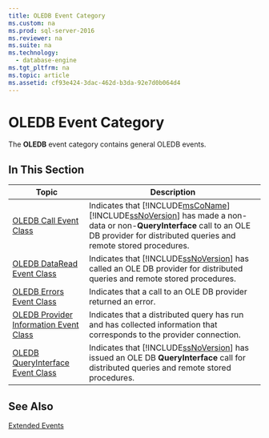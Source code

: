 ```yaml
---
title: OLEDB Event Category
ms.custom: na
ms.prod: sql-server-2016
ms.reviewer: na
ms.suite: na
ms.technology: 
  - database-engine
ms.tgt_pltfrm: na
ms.topic: article
ms.assetid: cf93e424-3dac-462d-b3da-92e7d0b064d4
---
```

# OLEDB Event Category
  The **OLEDB** event category contains general OLEDB events.  
  
## In This Section  
  
|Topic|Description|  
|-----------|-----------------|  
|[OLEDB Call Event Class](../../Topics/TopicNameNotContainA/OLEDB-Call-Event-Class.md)|Indicates that [!INCLUDE[msCoName](../../Topics/TopicNameContainA/includes/msCoName_md.md)] [!INCLUDE[ssNoVersion](../../Topics/TopicNameContainA/includes/ssNoVersion_md.md)] has made a non-data or non-**QueryInterface** call to an OLE DB provider for distributed queries and remote stored procedures.|  
|[OLEDB DataRead Event Class](../../Topics/TopicNameNotContainA/OLEDB-DataRead-Event-Class.md)|Indicates that [!INCLUDE[ssNoVersion](../../Topics/TopicNameContainA/includes/ssNoVersion_md.md)] has called an OLE DB provider for distributed queries and remote stored procedures.|  
|[OLEDB Errors Event Class](../../Topics/TopicNameNotContainA/OLEDB-Errors-Event-Class.md)|Indicates that a call to an OLE DB provider returned an error.|  
|[OLEDB Provider Information Event Class](../../Topics/TopicNameNotContainA/OLEDB-Provider-Information-Event-Class.md)|Indicates that a distributed query has run and has collected information that corresponds to the provider connection.|  
|[OLEDB QueryInterface Event Class](../../Topics/TopicNameNotContainA/OLEDB-QueryInterface-Event-Class.md)|Indicates that [!INCLUDE[ssNoVersion](../../Topics/TopicNameContainA/includes/ssNoVersion_md.md)] has issued an OLE DB **QueryInterface** call for distributed queries and remote stored procedures.|  
  
## See Also  
 [Extended Events](../../Topics/TopicNameNotContainA/Extended-Events.md)  
  
  